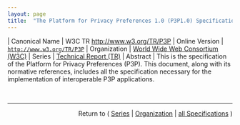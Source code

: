 ```yaml
---
layout: page
title:  "The Platform for Privacy Preferences 1.0 (P3P1.0) Specification"
---
```


| Canonical Name | W3C TR http://www.w3.org/TR/P3P
| Online Version | [`http://www.w3.org/TR/P3P`](http://www.w3.org/TR/P3P)
| Organization | [World Wide Web Consortium (W3C)](..)
| Series | [Technical Report (TR)](.)
| Abstract | This is the specification of the Platform for Privacy Preferences (P3P). This document, along with its normative references, includes all the specification necessary for the implementation of interoperable P3P applications.

<br/>
<hr/>

<p style="text-align: right">Return to ( <a href="./">Series</a> | <a href="../">Organization</a> | <a href="../../">all Specifications</a> )</p>